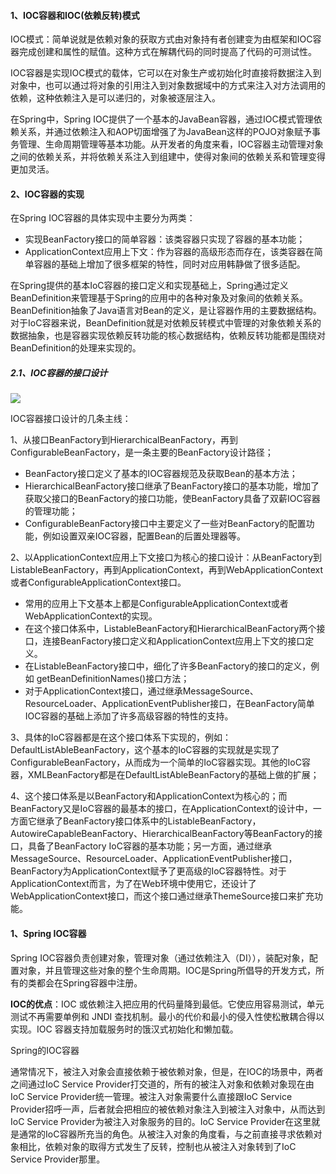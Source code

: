#### 1、IOC容器和IOC(依赖反转)模式

IOC模式：简单说就是依赖对象的获取方式由对象持有者创建变为由框架和IOC容器完成创建和属性的赋值。这种方式在解耦代码的同时提高了代码的可测试性。

IOC容器是实现IOC模式的载体，它可以在对象生产或初始化时直接将数据注入到对象中，也可以通过将对象的引用注入到对象数据域中的方式来注入对方法调用的依赖，这种依赖注入是可以递归的，对象被逐层注入。

在Spring中，Spring IOC提供了一个基本的JavaBean容器，通过IOC模式管理依赖关系，并通过依赖注入和AOP切面增强了为JavaBean这样的POJO对象赋予事务管理、生命周期管理等基本功能。从开发者的角度来看，IOC容器主动管理对象之间的依赖关系，并将依赖关系注入到组建中，使得对象间的依赖关系和管理变得更加灵活。

#### 2、IOC容器的实现

在Spring IOC容器的具体实现中主要分为两类：

- 实现BeanFactory接口的简单容器：该类容器只实现了容器的基本功能；
- ApplicationContext应用上下文：作为容器的高级形态而存在，该类容器在简单容器的基础上增加了很多框架的特性，同时对应用韩静做了很多适配。

在Spring提供的基本IoC容器的接口定义和实现基础上，Spring通过定义BeanDefinition来管理基于Spring的应用中的各种对象及对象间的依赖关系。BeanDefinition抽象了Java语言对Bean的定义，是让容器作用的主要数据结构。对于IoC容器来说，BeanDefinition就是对依赖反转模式中管理的对象依赖关系的数据抽象，也是容器实现依赖反转功能的核心数据结构，依赖反转功能都是围绕对BeanDefinition的处理来实现的。

##### 2.1、IOC容器的接口设计

<img src="E:\Node\picture\ioc-interface.jpg" />

IOC容器接口设计的几条主线：

1、从接口BeanFactory到HierarchicalBeanFactory，再到ConfigurableBeanFactory，是一条主要的BeanFactory设计路径；

- BeanFactory接口定义了基本的IOC容器规范及获取Bean的基本方法；
- HierarchicalBeanFactory接口继承了BeanFactory接口的基本功能，增加了获取父接口的BeanFactory的接口功能，使BeanFactory具备了双薪IOC容器的管理功能；
- ConfigurableBeanFactory接口中主要定义了一些对BeanFactory的配置功能，例如设置双亲IOC容器，配置Bean的后置处理器等。

2、以ApplicationContext应用上下文接口为核心的接口设计：从BeanFactory到ListableBeanFactory，再到ApplicationContext，再到WebApplicationContext或者ConfigurableApplicationContext接口。

- 常用的应用上下文基本上都是ConfigurableApplicationContext或者WebApplicationContext的实现。
- 在这个接口体系中，ListableBeanFactory和HierarchicalBeanFactory两个接口，连接BeanFactory接口定义和ApplicationContext应用上下文的接口定义。
- 在ListableBeanFactory接口中，细化了许多BeanFactory的接口的定义，例如 getBeanDefinitionNames()接口方法；
- 对于ApplicationContext接口，通过继承MessageSource、ResourceLoader、ApplicationEventPublisher接口，在BeanFactory简单IOC容器的基础上添加了许多高级容器的特性的支持。

3、具体的IoC容器都是在这个接口体系下实现的，例如：DefaultListAbleBeanFactory，这个基本的IoC容器的实现就是实现了ConfigurableBeanFactory，从而成为一个简单的IoC容器实现。其他的IoC容器，XMLBeanFactory都是在DefaultListAbleBeanFactory的基础上做的扩展；

4、这个接口体系是以BeanFactory和ApplicationContext为核心的；而BeanFactory又是IoC容器的最基本的接口，在ApplicationContext的设计中，一方面它继承了BeanFactory接口体系中的ListableBeanFactory，AutowireCapableBeanFactory、HierarchicalBeanFactory等BeanFactory的接口，具备了BeanFactory IoC容器的基本功能；另一方面，通过继承MessageSource、ResourceLoader、ApplicationEventPublisher接口，BeanFactory为ApplicationContext赋予了更高级的IoC容器特性。对于ApplicationContext而言，为了在Web环境中使用它，还设计了WebApplicationContext接口，而这个接口通过继承ThemeSource接口来扩充功能。





































#### 1、Spring IOC容器

Spring IOC容器负责创建对象，管理对象（通过依赖注入（DI）），装配对象，配置对象，并且管理这些对象的整个生命周期。IOC是Spring所倡导的开发方式，所有的类都会在Spring容器中注册。

**IOC的优点**：IOC 或依赖注入把应用的代码量降到最低。它使应用容易测试，单元测试不再需要单例和 JNDI 查找机制。最小的代价和最小的侵入性使松散耦合得以实现。IOC 容器支持加载服务时的饿汉式初始化和懒加载。

Spring的IOC容器































通常情况下，被注入对象会直接依赖于被依赖对象，但是，在IOC的场景中，两者之间通过IoC Service Provider打交道的，所有的被注入对象和依赖对象现在由IoC Service Provider统一管理。被注入对象需要什么直接跟IoC Service Provider招呼一声，后者就会把相应的被依赖对象注入到被注入对象中，从而达到IoC Service Provider为被注入对象服务的目的。IoC Service Provider在这里就是通常的IoC容器所充当的角色。从被注入对象的角度看，与之前直接寻求依赖对象相比，依赖对象的取得方式发生了反转，控制也从被注入对象转到了IoC Service Provider那里。